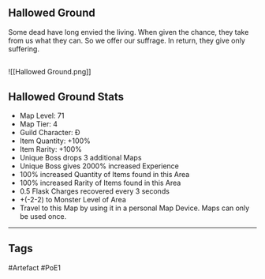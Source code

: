 ## Hallowed Ground
Some dead have long envied the living.
When given the chance, they take from us what they can.
So we offer our suffrage.
In return, they give only suffering.
##
![[Hallowed Ground.png]]
## Hallowed Ground Stats
- Map Level: 71
- Map Tier: 4
- Guild Character: Ð
- Item Quantity: +100%
- Item Rarity: +100%
- Unique Boss drops 3 additional Maps
- Unique Boss gives 2000% increased Experience
- 100% increased Quantity of Items found in this Area
- 100% increased Rarity of Items found in this Area
- 0.5 Flask Charges recovered every 3 seconds
- +(-2-2) to Monster Level of Area
- Travel to this Map by using it in a personal Map Device. Maps can only be used once.


---
## Tags
#Artefact
#PoE1